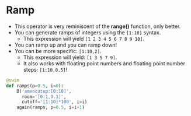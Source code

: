 # Ramp

    
- This operator is very reminiscent of the **range()** function, only better.
- You can generate ramps of integers using the `[1:10]` syntax.
    - This expression will yield `[1 2 3 4 5 6 7 8 9 10]`.
- You can ramp up and you can ramp down!
- You can be more specific: `[1:10,2]`.
    - This expression will yield: `[1 3 5 7 9]`.
    - It also works with floating point numbers and floating point number steps: `[1:10,0.5]`!

```python
@swim
def ramps(p=0.5, i=0):
    D('amencutup:[0:10]',
      room='[0:1,0.1]',
      cutoff='[1:10]*100', i=i)
    again(ramps, p=0.5, i=i+1)
```
